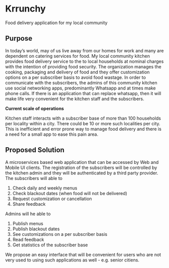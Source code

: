 # Krrunchy
Food delivery application for my local community

## Purpose
In today’s world, may of us live away from our homes for work and many are dependent on catering services for food. My local community kitchen provides food delivery service to the to local households at nominal charges with the intention of providing food security. The organization manages the cooking, packaging and delivery of food and they offer customization options on a per subscriber basis to avoid food wastage. In order to communicate with the subscribers, the admins of this community kitchen use social networking apps, predominantly Whatsapp and at times make phone calls. If there is an application that can replace whatsapp, then it will make life very convenient for the kitchen staff and the subscribers.

**Current scale of operations**
 
 Kitchen staff interacts with a subscriber base of more than 100 households per locality within a city. There could be 10 or more such localities per city. This is inefficient and error prone way to manage food delivery and there is a need for a small app to ease this pain area.


## Proposed Solution
A microservices based web application that can be accessed by Web and Mobile UI clients. The registration of the subscribers will be controlled by the kitchen admin and they will be authenticated by a third party provider. The subscribers will able to 
1. Check daily and weekly menus
2. Check blackout dates (when food will not be delivered)
3. Request customization or cancellation
4. Share feedback

Admins will he able to 
1. Publish menus
2. Publish blackout dates
3. See customizations on a per subscriber basis 
4. Read feedback
5. Get statistics of the subscriber base

We propose an easy interface that will be convenient for users who are not very used to using such applications as well - e.g. senior citiens.